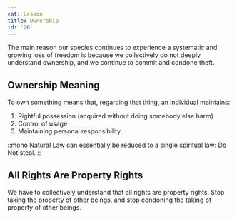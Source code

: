 ```yaml
---
cat: Lesson
title: Ownership
id: '26'
---
```


<span class="desc">The main reason our species continues to experience a systematic and growing loss of freedom is because we collectively do not deeply understand ownership, and we continue to commit and condone theft.</span>

## Ownership Meaning
To own something means that, regarding that thing, an individual maintains:

1. Rightful possession (acquired without doing somebody else harm)
2. Control of usage
3. Maintaining personal responsibility.

::mono
Natural Law can essentially be reduced to a single spiritual law: Do Not steal.
::

## All Rights Are Property Rights
We have to collectively understand that all rights are property rights. Stop taking the property of other beings, and stop condoning the taking of property of other beings.